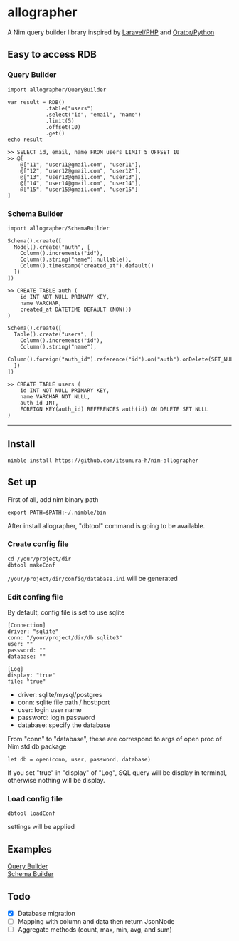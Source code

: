 allographer
===

A Nim query builder library inspired by [Laravel/PHP](https://readouble.com/laravel/6.0/en/queries.html) and [Orator/Python](https://orator-orm.com)

## Easy to access RDB
### Query Builder
```
import allographer/QueryBuilder

var result = RDB()
            .table("users")
            .select("id", "email", "name")
            .limit(5)
            .offset(10)
            .get()
echo result

>> SELECT id, email, name FROM users LIMIT 5 OFFSET 10
>> @[
    @["11", "user11@gmail.com", "user11"],
    @["12", "user12@gmail.com", "user12"],
    @["13", "user13@gmail.com", "user13"],
    @["14", "user14@gmail.com", "user14"],
    @["15", "user15@gmail.com", "user15"]
]
```

### Schema Builder
```
import allographer/SchemaBuilder

Schema().create([
  Model().create("auth", [
    Column().increments("id"),
    Column().string("name").nullable(),
    Column().timestamp("created_at").default()
  ])
])

>> CREATE TABLE auth (
    id INT NOT NULL PRIMARY KEY,
    name VARCHAR,
    created_at DATETIME DEFAULT (NOW())
)

Schema().create([
  Table().create("users", [
    Column().increments("id"),
    Column().string("name"),
    Column().foreign("auth_id").reference("id").on("auth").onDelete(SET_NULL)
  ])
])

>> CREATE TABLE users (
    id INT NOT NULL PRIMARY KEY,
    name VARCHAR NOT NULL,
    auth_id INT,
    FOREIGN KEY(auth_id) REFERENCES auth(id) ON DELETE SET NULL
) 
```

---

## Install
```
nimble install https://github.com/itsumura-h/nim-allographer
```

## Set up
First of all, add nim binary path
```
export PATH=$PATH:~/.nimble/bin
```
After install allographer, "dbtool" command is going to be available.  

### Create config file
```
cd /your/project/dir
dbtool makeConf
```
`/your/project/dir/config/database.ini` will be generated

### Edit confing file
By default, config file is set to use sqlite

```
[Connection]
driver: "sqlite"
conn: "/your/project/dir/db.sqlite3"
user: ""
password: ""
database: ""

[Log]
display: "true"
file: "true"
```

- driver: sqlite/mysql/postgres
- conn: sqlite file path / host:port
- user: login user name
- password: login password
- database: specify the database

From "conn" to "database", these are correspond to args of open proc of Nim std db package
```
let db = open(conn, user, password, database)
```

If you set "true" in "display" of "Log", SQL query will be display in terminal, otherwise nothing will be display.

### Load config file
```
dbtool loadConf
```
settings will be applied

## Examples
[Query Builder](./documents/QueryBuilder.md)  
[Schema Builder](./documents/SchemaBuilder.md)  


## Todo
- [x] Database migration
- [ ] Mapping with column and data then return JsonNode
- [ ] Aggregate methods (count, max, min, avg, and sum)
